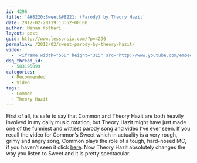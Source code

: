 ```yaml
---
id: 4296
title: '&#8220;Sweet&#8221; (Parody) by Theory Hazit'
date: 2012-02-20T19:13:52+00:00
author: Manan Kothari
layout: post
guid: http://www.lessonsix.com/?p=4296
permalink: /2012/02/sweet-parody-by-theory-hazit/
video:
  - '<iframe width="560" height="315" src="http://www.youtube.com/embed/Q0s6nqIW_Ms" frameborder="0" allowfullscreen></iframe>'
dsq_thread_id:
  - 583195099
categories:
  - Recommended
  - Video
tags:
  - Common
  - Theory Hazit
---
```

First of all, its safe to say that Common and Theory Hazit are both heavily involved in my daily music rotation, but Theory Hazit might have just made one of the funniest and wittiest parody song and video I&#8217;ve ever seen. If you recall the video for Common&#8217;s Sweet which in actuality is a very rough, grimy and angry song, Common plays the role of a tough, hard-nosed MC, if you haven&#8217;t seen it click <a title="Lesson 6 Common &quot;Sweet&quot;" href="http://www.lessonsix.com/2011/11/sweet-by-common-2/" target="_blank">here</a>. Now Theory Hazit absolutely changes the way you listen to Sweet and it is pretty spectacular.